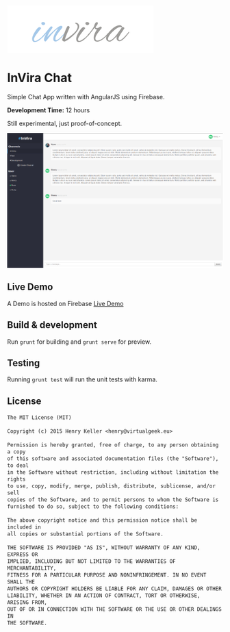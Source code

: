 ![alt text](app/images/logo.png "InVira Chat")

InVira Chat
=====================

Simple Chat App written with AngularJS using Firebase.

**Development Time:** 12 hours

Still experimental, just proof-of-concept.

![alt text](screenshots/chat_screen.png "Chat Screen")

## Live Demo
A Demo is hosted on Firebase
[Live Demo](https://invira-chat.firebaseapp.com)

## Build & development

Run `grunt` for building and `grunt serve` for preview.

## Testing

Running `grunt test` will run the unit tests with karma.

## License

    The MIT License (MIT)

    Copyright (c) 2015 Henry Keller <henry@virtualgeek.eu>

    Permission is hereby granted, free of charge, to any person obtaining a copy
    of this software and associated documentation files (the "Software"), to deal
    in the Software without restriction, including without limitation the rights
    to use, copy, modify, merge, publish, distribute, sublicense, and/or sell
    copies of the Software, and to permit persons to whom the Software is
    furnished to do so, subject to the following conditions:

    The above copyright notice and this permission notice shall be included in
    all copies or substantial portions of the Software.

    THE SOFTWARE IS PROVIDED "AS IS", WITHOUT WARRANTY OF ANY KIND, EXPRESS OR
    IMPLIED, INCLUDING BUT NOT LIMITED TO THE WARRANTIES OF MERCHANTABILITY,
    FITNESS FOR A PARTICULAR PURPOSE AND NONINFRINGEMENT. IN NO EVENT SHALL THE
    AUTHORS OR COPYRIGHT HOLDERS BE LIABLE FOR ANY CLAIM, DAMAGES OR OTHER
    LIABILITY, WHETHER IN AN ACTION OF CONTRACT, TORT OR OTHERWISE, ARISING FROM,
    OUT OF OR IN CONNECTION WITH THE SOFTWARE OR THE USE OR OTHER DEALINGS IN
    THE SOFTWARE.
